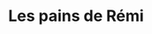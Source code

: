 ---
title: "Les pains de Rémi"
url: /annecy/les-pains-de-remi-avenue-de-geneve/
shop: boulangerie
---
